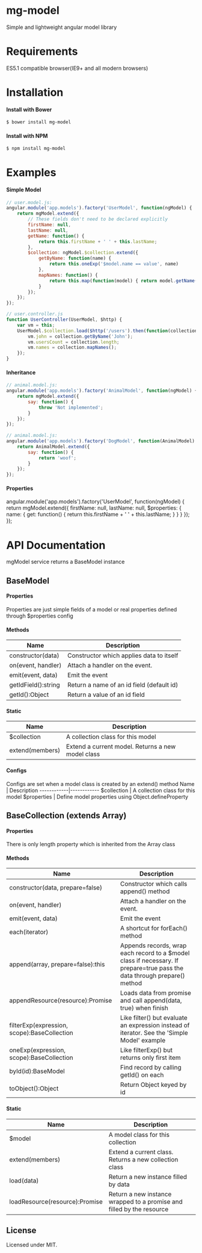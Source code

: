 # mg-model
Simple and lightweight angular model library

# Requirements
ES5.1 compatible browser(IE9+ and all modern browsers)

# Installation

#### Install with Bower
```sh
$ bower install mg-model
```

#### Install with NPM

```sh
$ npm install mg-model
```

# Examples

#### Simple Model
```js
// user.model.js:
angular.module('app.models').factory('UserModel', function(ngModel) {
    return mgModel.extend({
        // These fields don't need to be declared explicitly
        firstName: null,
        lastName: null,
        getName: function() {
            return this.firstName + ' ' + this.lastName;
        },
        $collection: ngModel.$collection.extend({
            getByName: function(name) {
                return this.oneExp('$model.name == value', name)
            },
            mapNames: function() {
                return this.map(function(model) { return model.getName() };
            }
        });
    });    
});

// user.controller.js
function UserController(UserModel, $http) {
    var vm = this;
    UserModel.$collection.load($http('/users').then(function(collection) {
        vm.john = collection.getByName('John');
        vm.usersCount = collection.length;
        vm.names = collection.mapNames();
    });
}
```

#### Inheritance

```js
// animal.model.js:
angular.module('app.models').factory('AnimalModel', function(ngModel) {
    return mgModel.extend({
        say: function() {
            throw 'Not implemented';
        }
    });
});    
    
// animal.model.js:
angular.module('app.models').factory('DogModel', function(AnimalModel) {
    return AnimalModel.extend({
        say: function() {
            return 'woof';
        }
    });
});    
```

#### Properties
angular.module('app.models').factory('UserModel', function(ngModel) {
    return mgModel.extend({
        firstName: null,
        lastName: null,
        $properties: {
            name: {
                get: function() {
                    return this.firstName + ' ' + this.lastName;
                }
            }
        }
    });
});


# API Documentation
mgModel service returns a BaseModel instance

## BaseModel

#### Properties

Properties are just simple fields of a model or real properties defined through $properties config

#### Methods
Name                | Description
--------------------|------------
constructor(data)   | Constructor which applies data to itself
on(event, handler)  | Attach a handler on the event.
emit(event, data)   | Emit the event
getIdField():string | Return a name of an id field (default id)
getId():Object      | Return a value of an id field

#### Static
Name            | Description
----------------|------------
$collection     | A collection class for this model
extend(members) | Extend a current model. Returns a new model class

#### Configs
Configs are set when a model class is created by an extend() method
Name        | Description
------------|------------
$collection | A collection class for this model
$properties | Define model properties using Object.defineProperty


## BaseCollection (extends Array)

#### Properties

There is only length property which is inherited from the Array class

#### Methods
Name                                        | Description
--------------------------------------------|------------
constructor(data, prepare=false)            | Constructor which calls append() method
on(event, handler)                          | Attach a handler on the event.
emit(event, data)                           | Emit the event
each(iterator)                              | A shortcut for forEach() method
append(array, prepare=false):this           | Appends records, wrap each record to a $model class if necessary. If prepare=true pass the data through prepare() method
appendResource(resource):Promise            | Loads data from promise and call append(data, true) when finish
filterExp(expression, scope):BaseCollection | Like filter() but evaluate an expression instead of iterator. See the 'Simple Model' example
oneExp(expression, scope):BaseCollection    | Like filterExp() but returns only first item
byId(id):BaseModel                          | Find record by calling getId() on each
toObject():Object                           | Return Object keyed by id

#### Static
Name                           | Description
-------------------------------|------------
$model                         | A model class for this collection
extend(members)                | Extend a current class. Returns a new collection class
load(data)                     | Return a new instance filled by data
loadResource(resource):Promise | Return a new instance wrapped to a promise and filled by the resource

## License

Licensed under MIT.